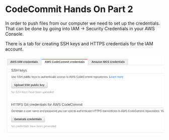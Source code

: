 # CodeCommit Hands On Part 2

In order to push files from our computer we need to set up the credentials. That can be done by going into IAM -> Security Credentials in your AWS Console.

There is a tab for creating SSH keys and HTTPS credentials for the IAM account.

![](img/2022-04-21-08-17-25.png)